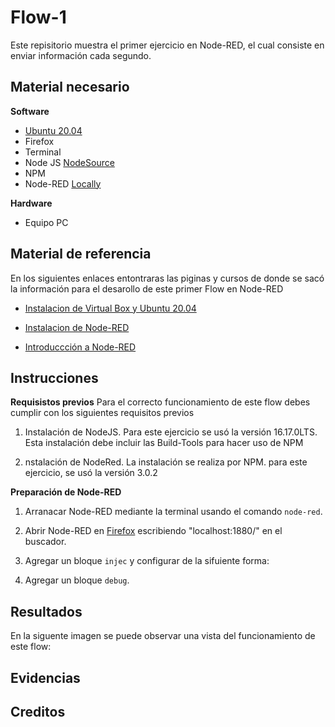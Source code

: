 # Flow-1
Este repisitorio muestra el primer ejercicio en Node-RED, el cual consiste en enviar información cada segundo.

## Material necesario

**Software**
- [Ubuntu 20.04](https://releases.ubuntu.com/20.04/)
- Firefox
- Terminal
- Node JS [NodeSource](https://github.com/nodesource/distributions/blob/master/README.md)
- NPM
- Node-RED [Locally](https://nodered.org/docs/getting-started/local)


**Hardware**
- Equipo PC

## Material de referencia 
En los siguientes enlaces entontraras las piginas y cursos de donde se sacó la información para el desarollo de este primer Flow en Node-RED

- [Instalacion de Virtual Box y Ubuntu 20.04](https://edu.codigoiot.com/course/view.php?id=812)

- [Instalacion de Node-RED](https://edu.codigoiot.com/course/view.php?id=817)

- [Introduccción a Node-RED](https://edu.codigoiot.com/enrol/index.php?id=278)

## Instrucciones
**Requisistos previos**
Para el correcto funcionamiento de este flow debes cumplir con los siguientes requisitos previos

1. Instalación de NodeJS. Para este ejercicio se usó la versión 16.17.0LTS. Esta instalación debe incluir las Build-Tools para hacer uso de NPM

2. nstalación de NodeRed. La instalación se realiza por NPM. para este ejercicio, se usó la versión 3.0.2

**Preparación de Node-RED**
1. Arranacar Node-RED mediante la terminal usando el comando `node-red`.

2. Abrir Node-RED en [Firefox](localhost:1880/) escribiendo "localhost:1880/" en el buscador. 

3. Agregar un bloque `injec` y configurar de la sifuiente forma:

4. Agregar un bloque `debug`.

## Resultados

En la siguente imagen se puede observar una vista del funcionamiento de este flow:

## Evidencias 

## Creditos